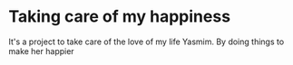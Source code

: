 # Taking care of my happiness

It's a project to take care of the love of my life Yasmim. By doing things to make her happier
